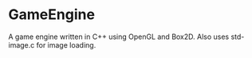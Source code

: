 GameEngine
==========

A game engine written in C++ using OpenGL and Box2D. Also uses std-image.c for image loading.
